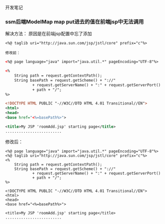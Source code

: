 开发笔记

### ssm后端ModelMap map put进去的值在前端jsp中无法调用
解决方法：
    原因是在前端jsp配置中忘了添加
    
    <%@ taglib uri="http://java.sun.com/jsp/jstl/core" prefix="c"%>

    修改前：

```xml
<%@ page language="java" import="java.util.*" pageEncoding="UTF-8"%>

<%
	String path = request.getContextPath();
	String basePath = request.getScheme() + "://"
			+ request.getServerName() + ":" + request.getServerPort()
			+ path + "/";
%>

<!DOCTYPE HTML PUBLIC "-//W3C//DTD HTML 4.01 Transitional//EN">
<html>
<head>
<base href="<%=basePath%>">

<title>My JSP 'roomAdd.jsp' starting page</title>
.........................
```
修改后：

```xmls
<%@ page language="java" import="java.util.*" pageEncoding="UTF-8"%>
<%@ taglib uri="http://java.sun.com/jsp/jstl/core" prefix="c"%>
<%
	String path = request.getContextPath();
	String basePath = request.getScheme() + "://"
			+ request.getServerName() + ":" + request.getServerPort()
			+ path + "/";
%>

<!DOCTYPE HTML PUBLIC "-//W3C//DTD HTML 4.01 Transitional//EN">
<html>
<head>
<base href="<%=basePath%>">

<title>My JSP 'roomAdd.jsp' starting page</title>
.........................
```


